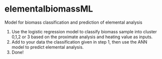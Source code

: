 # elementalbiomassML
Model for biomass classification and prediction of elemental analysis
1. Use the logistic regression model to classify biomass sample into cluster 0,1,2 or 3 based on the proximate analysis and heating value as inputs.
2. Add to your data the classification given in step 1, then use the ANN model to predict elemental analysis.
3. Done!
